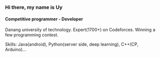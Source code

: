 ### Hi there, my name is Uy
#### Competitive programmer - Developer

Danang university of technology.
Expert(1700+) on Codeforces.
Winning a few programming contest.

Skills: Java(android), Python(server side, deep learning), C++(CP, Arduino)...

